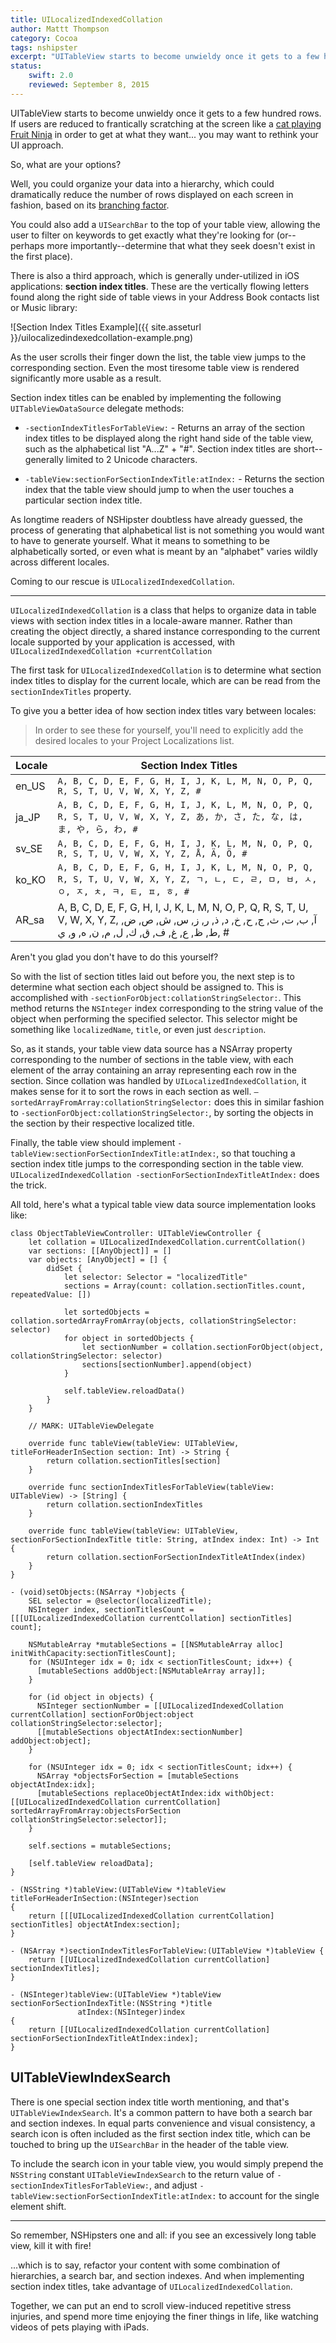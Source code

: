 ```yaml
---
title: UILocalizedIndexedCollation
author: Mattt Thompson
category: Cocoa
tags: nshipster
excerpt: "UITableView starts to become unwieldy once it gets to a few hundred rows. If users are reduced to frantically scratching at the screen like a cat playing Fruit Ninja in order to get at what they want... you may want to rethink your UI approach."
status:
    swift: 2.0
    reviewed: September 8, 2015
---
```


UITableView starts to become unwieldy once it gets to a few hundred rows. If users are reduced to frantically scratching at the screen like a [cat playing Fruit Ninja](http://www.youtube.com/watch?v=CdEBgZ5Y46U) in order to get at what they want... you may want to rethink your UI approach.

So, what are your options?

Well, you could organize your data into a hierarchy, which could dramatically reduce the number of rows displayed on each screen in fashion, based on its [branching factor](http://en.wikipedia.org/wiki/Branching_factor).

You could also add a `UISearchBar` to the top of your table view, allowing the user to filter on keywords to get exactly what they're looking for (or--perhaps more importantly--determine that what they seek doesn't exist in the first place).

There is also a third approach, which is generally under-utilized in iOS applications: **section index titles**. These are the vertically flowing letters found along the right side of table views in your Address Book contacts list or Music library:

![Section Index Titles Example]({{ site.asseturl }}/uilocalizedindexedcollation-example.png)

As the user scrolls their finger down the list, the table view jumps to the corresponding section. Even the most tiresome table view is rendered significantly more usable as a result.

Section index titles can be enabled by implementing the following `UITableViewDataSource` delegate methods:

- `-sectionIndexTitlesForTableView:` - Returns an array of the section index titles to be displayed along the right hand side of the table view, such as the alphabetical list "A...Z" + "#". Section index titles are short--generally limited to 2 Unicode characters.

- `-tableView:sectionForSectionIndexTitle:atIndex:` - Returns the section index that the table view should jump to when the user touches a particular section index title.

As longtime readers of NSHipster doubtless have already guessed, the process of generating that alphabetical list is not something you would want to have to generate yourself. What it means to something to be alphabetically sorted, or even what is meant by an "alphabet" varies wildly across different locales.

Coming to our rescue is `UILocalizedIndexedCollation`.

---

`UILocalizedIndexedCollation` is a class that helps to organize data in table views with section index titles in a locale-aware manner. Rather than creating the object directly, a shared instance corresponding to the current locale supported by your application is accessed, with `UILocalizedIndexedCollation +currentCollation`

The first task for `UILocalizedIndexedCollation` is to determine what section index titles to display for the current locale, which are can be read from the `sectionIndexTitles` property.

To give you a better idea of how section index titles vary between locales:

> In order to see these for yourself, you'll need to explicitly add the desired locales to your Project Localizations list.

| Locale     | Section Index Titles |
|------------|----------------------|
| en_US      | `A, B, C, D, E, F, G, H, I, J, K, L, M, N, O, P, Q, R, S, T, U, V, W, X, Y, Z, #` |
| ja_JP      | `A, B, C, D, E, F, G, H, I, J, K, L, M, N, O, P, Q, R, S, T, U, V, W, X, Y, Z, あ, か, さ, た, な, は, ま, や, ら, わ, #` |
| sv_SE      | `A, B, C, D, E, F, G, H, I, J, K, L, M, N, O, P, Q, R, S, T, U, V, W, X, Y, Z, Å, Ä, Ö, #` |
| ko_KO      | `A, B, C, D, E, F, G, H, I, J, K, L, M, N, O, P, Q, R, S, T, U, V, W, X, Y, Z, ㄱ, ㄴ, ㄷ, ㄹ, ㅁ, ㅂ, ㅅ, ㅇ, ㅈ, ㅊ, ㅋ, ㅌ, ㅍ, ㅎ, #` |
| AR_sa      | A, B, C, D, E, F, G, H, I, J, K, L, M, N, O, P, Q, R, S, T, U, V, W, X, Y, Z, آ, ب, ت, ث, ج, ح, خ, د, ذ, ر, ز, س, ش, ص, ض, ط, ظ, ع, غ, ف, ق, ك, ل, م, ن, ه, و, ي, # |

Aren't you glad you don't have to do this yourself?

So with the list of section titles laid out before you, the next step is to determine what section each object should be assigned to. This is accomplished with `-sectionForObject:collationStringSelector:`. This method returns the `NSInteger` index corresponding to the string value of the object when performing the specified selector. This selector might be something like `localizedName`, `title`, or even just `description`.

So, as it stands, your table view data source has a NSArray property corresponding to the number of sections in the table view, with each element of the array containing an array representing each row in the section. Since collation was handled by `UILocalizedIndexedCollation`, it makes sense for it to sort the rows in each section as well. `– sortedArrayFromArray:collationStringSelector:` does this in similar fashion to `-sectionForObject:collationStringSelector:`, by sorting the objects in the section by their respective localized title.

Finally, the table view should implement `-tableView:sectionForSectionIndexTitle:atIndex:`, so that touching a section index title jumps to the corresponding section in the table view. `UILocalizedIndexedCollation -sectionForSectionIndexTitleAtIndex:` does the trick.

All told, here's what a typical table view data source implementation looks like:

~~~{swift}
class ObjectTableViewController: UITableViewController {
    let collation = UILocalizedIndexedCollation.currentCollation()
    var sections: [[AnyObject]] = []
    var objects: [AnyObject] = [] {
        didSet {
            let selector: Selector = "localizedTitle"
            sections = Array(count: collation.sectionTitles.count, repeatedValue: [])

            let sortedObjects = collation.sortedArrayFromArray(objects, collationStringSelector: selector)
            for object in sortedObjects {
                let sectionNumber = collation.sectionForObject(object, collationStringSelector: selector)
                sections[sectionNumber].append(object)
            }

            self.tableView.reloadData()
        }
    }

    // MARK: UITableViewDelegate

    override func tableView(tableView: UITableView, titleForHeaderInSection section: Int) -> String {
        return collation.sectionTitles[section]
    }

    override func sectionIndexTitlesForTableView(tableView: UITableView) -> [String] {
        return collation.sectionIndexTitles
    }

    override func tableView(tableView: UITableView, sectionForSectionIndexTitle title: String, atIndex index: Int) -> Int {
        return collation.sectionForSectionIndexTitleAtIndex(index)
    }
}
~~~

~~~{objective-c}
- (void)setObjects:(NSArray *)objects {
    SEL selector = @selector(localizedTitle);
    NSInteger index, sectionTitlesCount = [[[UILocalizedIndexedCollation currentCollation] sectionTitles] count];

    NSMutableArray *mutableSections = [[NSMutableArray alloc] initWithCapacity:sectionTitlesCount];
    for (NSUInteger idx = 0; idx < sectionTitlesCount; idx++) {
      [mutableSections addObject:[NSMutableArray array]];
    }

    for (id object in objects) {
      NSInteger sectionNumber = [[UILocalizedIndexedCollation currentCollation] sectionForObject:object collationStringSelector:selector];
      [[mutableSections objectAtIndex:sectionNumber] addObject:object];
    }

    for (NSUInteger idx = 0; idx < sectionTitlesCount; idx++) {
      NSArray *objectsForSection = [mutableSections objectAtIndex:idx];
      [mutableSections replaceObjectAtIndex:idx withObject:[[UILocalizedIndexedCollation currentCollation] sortedArrayFromArray:objectsForSection collationStringSelector:selector]];
    }

    self.sections = mutableSections;

    [self.tableView reloadData];
}

- (NSString *)tableView:(UITableView *)tableView
titleForHeaderInSection:(NSInteger)section
{
    return [[[UILocalizedIndexedCollation currentCollation] sectionTitles] objectAtIndex:section];
}

- (NSArray *)sectionIndexTitlesForTableView:(UITableView *)tableView {
    return [[UILocalizedIndexedCollation currentCollation] sectionIndexTitles];
}

- (NSInteger)tableView:(UITableView *)tableView
sectionForSectionIndexTitle:(NSString *)title
               atIndex:(NSInteger)index
{
    return [[UILocalizedIndexedCollation currentCollation] sectionForSectionIndexTitleAtIndex:index];
}
~~~

## UITableViewIndexSearch

There is one special section index title worth mentioning, and that's `UITableViewIndexSearch`. It's a common pattern to have both a search bar and section indexes. In equal parts convenience and visual consistency, a search icon is often included as the first section index title, which can be touched to bring up the `UISearchBar` in the header of the table view.

To include the search icon in your table view, you would simply prepend the `NSString` constant `UITableViewIndexSearch` to the return value of `-sectionIndexTitlesForTableView:`, and adjust `-tableView:sectionForSectionIndexTitle:atIndex:` to account for the single element shift.

---

So remember, NSHipsters one and all: if you see an excessively long table view, kill it with fire!

...which is to say, refactor your content with some combination of hierarchies, a search bar, and section indexes. And when implementing section index titles, take advantage of `UILocalizedIndexedCollation`.

Together, we can put an end to scroll view-induced repetitive stress injuries, and spend more time enjoying the finer things in life, like watching videos of pets playing with iPads.

